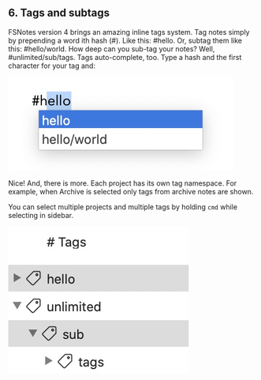## 6. Tags and subtags

FSNotes version 4 brings an amazing inline tags system. Tag notes simply by prepending a word ith hash (#). Like this: #hello. Or, subtag them like this: #hello/world. How deep can you sub-tag your notes? Well, #unlimited/sub/tags. Tags auto-complete, too. Type a hash and the first character for your tag and:

![](assets/520e395f-7924-4499-9587-6006a182c685.jpg)

Nice! And, there is more. Each project has its own tag namespace. For example, when Archive is selected only tags from archive notes are shown.

You can select multiple projects and multiple tags by holding `cmd` while selecting in sidebar.

![](assets/586c35e6-ed29-47c5-a795-e4cae5c3a0bc.jpg)
